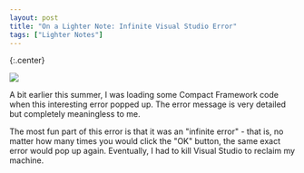```yaml
---
layout: post
title: "On a Lighter Note: Infinite Visual Studio Error"
tags: ["Lighter Notes"]
---
```

{:.center}

![](http://3.bp.blogspot.com/_lkN-6AUYgOI/Sq6bpG7aLJI/AAAAAAAACMM/Njez8Wt3XLE/s1600/VS+Infinite+Error.png)


A bit earlier this summer, I was loading some Compact Framework code when this interesting error popped up. The error message is very detailed but completely meaningless to me.





The most fun part of this error is that it was an "infinite error" - that is, no matter how many times you would click the "OK" button, the same exact error would pop up again. Eventually, I had to kill Visual Studio to reclaim my machine.

